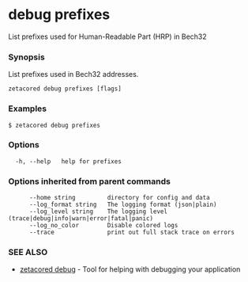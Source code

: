 # debug prefixes

List prefixes used for Human-Readable Part (HRP) in Bech32

### Synopsis

List prefixes used in Bech32 addresses.

```
zetacored debug prefixes [flags]
```

### Examples

```
$ zetacored debug prefixes
```

### Options

```
  -h, --help   help for prefixes
```

### Options inherited from parent commands

```
      --home string         directory for config and data 
      --log_format string   The logging format (json|plain) 
      --log_level string    The logging level (trace|debug|info|warn|error|fatal|panic) 
      --log_no_color        Disable colored logs
      --trace               print out full stack trace on errors
```

### SEE ALSO

* [zetacored debug](zetacored_debug.md)	 - Tool for helping with debugging your application

